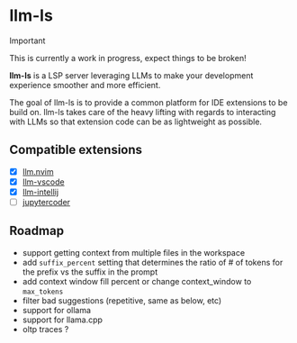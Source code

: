 # llm-ls

> [!IMPORTANT]
> This is currently a work in progress, expect things to be broken!

**llm-ls** is a LSP server leveraging LLMs to make your development experience smoother and more efficient.

The goal of llm-ls is to provide a common platform for IDE extensions to be build on. llm-ls takes care of the heavy lifting with regards to interacting with LLMs so that extension code can be as lightweight as possible.

## Compatible extensions

- [x] [llm.nvim](https://github.com/huggingface/llm.nvim)
- [x] [llm-vscode](https://github.com/huggingface/llm-vscode)
- [x] [llm-intellij](https://github.com/huggingface/llm-intellij)
- [ ] [jupytercoder](https://github.com/bigcode-project/jupytercoder)

## Roadmap

- support getting context from multiple files in the workspace
- add `suffix_percent` setting that determines the ratio of # of tokens for the prefix vs the suffix in the prompt
- add context window fill percent or change context_window to `max_tokens`
- filter bad suggestions (repetitive, same as below, etc)
- support for ollama
- support for llama.cpp
- oltp traces ?
